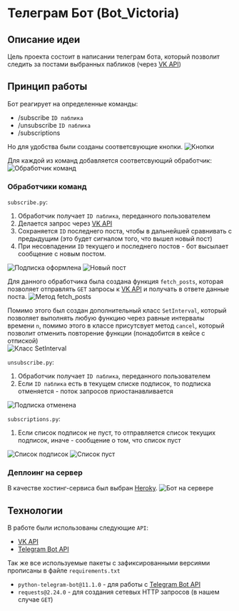 # Телеграм Бот (Bot_Victoria)

## Описание идеи
Цель проекта состоит в написании телеграм бота, который позволит следить за постами выбранных пабликов (через [VK API](https://vk.com/dev/wall.get))

## Принцип работы
Бот реагирует на определенные команды:
- /subscribe `ID паблика`
- /unsubscribe `ID паблика`
- /subscriptions

Но для удобства были созданы соответсвующие кнопки.
![Кнопки](https://sun9-3.userapi.com/impf/efP5snkN5QdKBOJSM1uwsuSKUPDp9T78WUZnLQ/qyf38NEpc9Y.jpg?size=650x138&quality=96&proxy=1&sign=7c8886ffd15b4f4dc77b80365758e41e&type=album)

Для каждой из команд добавляется соответсвующий обработчик:
![Обработчик команд](https://sun9-76.userapi.com/impf/Vdpqjk3aiX_eO0zZZAHz8VCnPLGmH6uatcQPWA/LY7e8DuV48Q.jpg?size=791x338&quality=96&proxy=1&sign=a532491b0e7fcf8ae7949c71f9bd1647&type=album)

### Обработчики команд
`subscribe.py`:
1. Обработчик получает `ID паблика`, переданного пользователем
2. Делается запрос через [VK API](https://vk.com/dev/wall.get)
3. Сохраняется `ID` последнего поста, чтобы в дальнейшей сравнивать с предыдущим (это будет сигналом того, что вышел новый пост)
4. При несовпадении `ID` текущего и последнего постов - бот высылает сообщение с новым постом.

![Подписка оформлена](https://sun9-17.userapi.com/impf/NcnGfmuZa0pbh7dUdOSGdGfOPz6Ivb2RHLj56g/NhgXRZ-GHoU.jpg?size=648x143&quality=96&proxy=1&sign=b681797dd31949b883ea3fae37ad23dd&type=album)
![Новый пост](https://sun9-33.userapi.com/impf/yiaq8mOMTuyOQu8W-n04kMB1kPd314YmEuFFSw/WfzEk0aEoK4.jpg?size=648x694&quality=96&proxy=1&sign=cb8ae3ed875029b2743e6a435c6891fa&type=album)

Для данного обработчика была создана функция `fetch_posts`, которая позволяет отправлять `GET` запросы к [VK API](https://vk.com/dev/wall.get) и получать в ответе данные поста.
![Метод fetch_posts](https://sun9-7.userapi.com/impf/lg4UGGe3glM_ZIoI2MzdW7h8f4RaFIH6YamaLA/g8EFpJFjocM.jpg?size=1071x155&quality=96&proxy=1&sign=eca298c25c256e7ad349d1bad8bcce2e&type=album)

Помимо этого был создан дополнительный класс `SetInterval`, который позволяет выполнять любую функцию через равные интервалы времени `n`, помимо этого в классе присутсвует метод `cancel`, который позволит отменить повторение функции (понадобится в кейсе с отпиской)<br>
![Класс SetInterval](https://sun9-57.userapi.com/impf/R9N_ZGIWis9pxhU5CAsOlLZWpYaAoHNy3steDA/h_krwe9_bX0.jpg?size=570x335&quality=96&proxy=1&sign=ceaccd78deae92f3468c32500680ca0f&type=album)


`unsubscribe.py`:
1. Обработчик получает `ID паблика`, переданного пользователем
2. Если `ID паблика` есть в текущем списке подписок, то подписка отменяется - поток запросов приостанавливается 

![Подписка отменена](https://sun9-34.userapi.com/impf/nkcsWDRdZxCFS068kcosXXYE19SHSsSOytOY_Q/llCfAKxgzoI.jpg?size=643x186&quality=96&proxy=1&sign=b5b7519434d1ee1cef358b4e823941b5&type=album)

`subscriptions.py`:
1. Если список подписок не пуст, то отправляется список текущих подписок, иначе - сообщение о том, что список пуст

![Список подписок](https://sun9-49.userapi.com/impf/ah8UXTfkwSthX0qha2DC7nM0kRIbwWNfkaituw/cLtNbSJUvrI.jpg?size=649x209&quality=96&proxy=1&sign=261c7e6371fa359cef74171bc6438926&type=album)
![Список пуст](https://sun9-59.userapi.com/impf/6H2HQh8CaE7nV0Z7slxkJ8IBkubyiyPho-z_Jg/0LehP_Ln2jk.jpg?size=648x86&quality=96&proxy=1&sign=c1e3e85bbce1272e491ce0d0326b33df&type=album)

### Деплоинг на сервер
В качестве хостинг-сервиса был выбран [Heroky](https://dashboard.heroku.com/). 
![Бот на сервере](https://sun9-46.userapi.com/impf/yh0X8xHRs9f54xBW38kkB71sbo0x620OYQGi3w/9mtsjIq3JfY.jpg?size=1229x173&quality=96&proxy=1&sign=0085cd83ab37aa20c693d74630aa1916&type=album)

## Технологии
В работе были использованы следующие `API`:
- [VK API](https://vk.com/dev/wall.get)
- [Telegram Bot API](https://core.telegram.org/bots/api)

Так же все используемые пакеты с зафиксированными версиями прописаны в файле `requirements.txt`
- `python-telegram-bot@11.1.0` - для работы с [Telegram Bot API](https://core.telegram.org/bots/api)
- `requests@2.24.0` - для создания сетевых HTTP запросов (в нашем случае `GET`)
